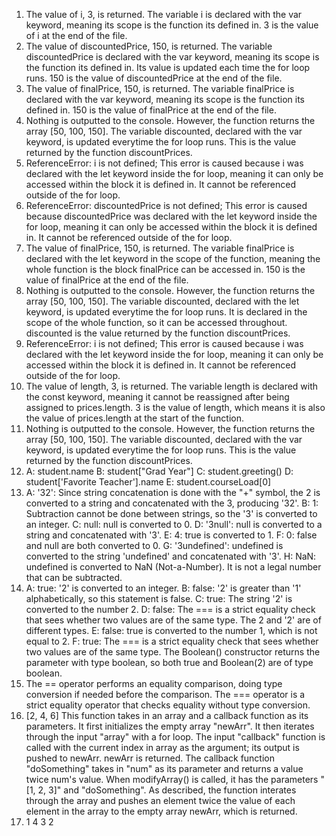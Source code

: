 1. The value of i, 3, is returned. The variable i is declared with the var keyword, meaning its scope is the function its defined in. 3 is the value of i at the end of the file.
2. The value of discountedPrice, 150, is returned. The variable discountedPrice is declared with the var keyword, meaning its scope is the function its defined in. Its value is updated each time the for loop runs. 150 is the value of discountedPrice at the end of the file.
3. The value of finalPrice, 150, is returned. The variable finalPrice is declared with the var keyword, meaning its scope is the function its defined in. 150 is the value of finalPrice at the end of the file.
4. Nothing is outputted to the console. However, the function returns the array [50, 100, 150]. The variable discounted, declared with the var keyword, is updated everytime the for loop runs. This is the value returned by the function discountPrices.
5. ReferenceError: i is not defined; This error is caused because i was declared with the let keyword inside the for loop, meaning it can only be accessed within the block it is defined in. It cannot be referenced outside of the for loop.
6. ReferenceError: discountedPrice is not defined; This error is caused because discountedPrice was declared with the let keyword inside the for loop, meaning it can only be accessed within the block it is defined in. It cannot be referenced outside of the for loop.
7. The value of finalPrice, 150, is returned. The variable finalPrice is declared with the let keyword in the scope of the function, meaning the whole function is the block finalPrice can be accessed in. 150 is the value of finalPrice at the end of the file. 
8. Nothing is outputted to the console. However, the function returns the array [50, 100, 150]. The variable discounted, declared with the let keyword, is updated everytime the for loop runs. It is declared in the scope of the whole function, so it can be accessed throughout. discounted is the value returned by the function discountPrices.
9. ReferenceError: i is not defined; This error is caused because i was declared with the let keyword inside the for loop, meaning it can only be accessed within the block it is defined in. It cannot be referenced outside of the for loop.
10. The value of length, 3, is returned. The variable length is declared with the const keyword, meaning it cannot be reassigned after being assigned to prices.length. 3 is the value of length, which means it is also the value of prices.length at the start of the function. 
11. Nothing is outputted to the console. However, the function returns the array [50, 100, 150]. The variable discounted, declared with the var keyword, is updated everytime the for loop runs. This is the value returned by the function discountPrices.
12. A: student.name
    B: student["Grad Year"]
    C: student.greeting()
    D: student['Favorite Teacher'].name
    E: student.courseLoad[0]
13. A: '32': Since string concatenation is done with the "+" symbol, the 2 is converted to a string and concatenated with the 3, producing '32'.
    B: 1: Subtraction cannot be done between strings, so the '3' is converted to an integer.
    C: null: null is converted to 0.
    D: '3null': null is converted to a string and concatenated with '3'.
    E: 4: true is converted to 1.
    F: 0: false and null are both converted to 0.
    G: '3undefined': undefined is converted to the string 'undefined' and concatenated with '3'.
    H: NaN: undefined is converted to NaN (Not-a-Number). It is not a legal number that can be subtracted.
14. A: true: '2' is converted to an integer.
    B: false: '2' is greater than '1' alphabetically, so this statement is false.
    C: true: The string '2' is converted to the number 2.
    D: false: The === is a strict equality check that sees whether two values are of the same type. The 2 and '2' are of different types.
    E: false: true is converted to the number 1, which is not equal to 2.
    F: true: The === is a strict equality check that sees whether two values are of the same type. The Boolean() constructor returns the parameter with type boolean, so both true and Boolean(2) are of type boolean.
15. The == operator performs an equality comparison, doing type conversion if needed before the comparison. The === operator is a strict equality operator that checks equality without type conversion.
17. [2, 4, 6]
This function takes in an array and a callback function as its parameters. It first initializes the empty array "newArr". It then iterates through the input "array" with a for loop. The input "callback" function is called with the current index in array as the argument; its output is pushed to newArr. newArr is returned. The callback function "doSomething" takes in "num" as its parameter and returns a value twice num's value. When modifyArray() is called, it has the parameters "[1, 2, 3]" and "doSomething". As described, the function interates through the array and pushes an element twice the value of each element in the array to the empty array newArr, which is returned.
19. 1
    4
    3 
    2
